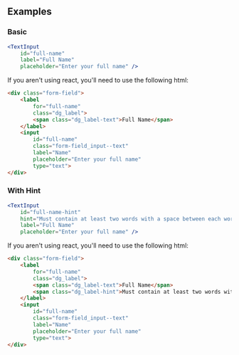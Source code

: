 ## Examples

### Basic

```jsx
<TextInput
    id="full-name"
    label="Full Name"
    placeholder="Enter your full name" />
```

If you aren't using react, you'll need to use the following html:

```html
<div class="form-field">
    <label
        for="full-name"
        class="dg_label">
        <span class="dg_label-text">Full Name</span>
    </label>
    <input
        id="full-name"
        class="form-field_input--text"
        label="Name"
        placeholder="Enter your full name"
        type="text">
</div>
```

### With Hint

```jsx
<TextInput
    id="full-name-hint"
    hint="Must contain at least two words with a space between each word."
    label="Full Name"
    placeholder="Enter your full name" />
```

If you aren't using react, you'll need to use the following html:

```html
<div class="form-field">
    <label
        for="full-name"
        class="dg_label">
        <span class="dg_label-text">Full Name</span>
        <span class="dg_label-hint">Must contain at least two words with a space between each word.</span>
    </label>
    <input
        id="full-name"
        class="form-field_input--text"
        label="Name"
        placeholder="Enter your full name"
        type="text">
</div>
```